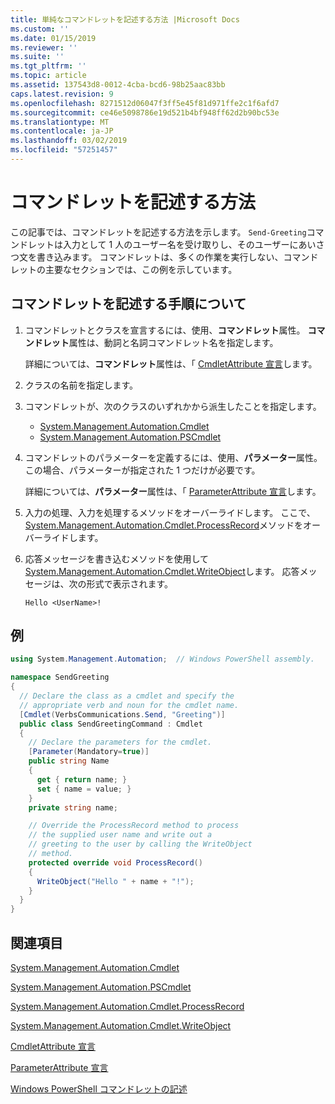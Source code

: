 ```yaml
---
title: 単純なコマンドレットを記述する方法 |Microsoft Docs
ms.custom: ''
ms.date: 01/15/2019
ms.reviewer: ''
ms.suite: ''
ms.tgt_pltfrm: ''
ms.topic: article
ms.assetid: 137543d8-0012-4cba-bcd6-98b25aac83bb
caps.latest.revision: 9
ms.openlocfilehash: 8271512d06047f3ff5e45f81d971ffe2c1f6afd7
ms.sourcegitcommit: ce46e5098786e19d521b4bf948ff62d2b90bc53e
ms.translationtype: MT
ms.contentlocale: ja-JP
ms.lasthandoff: 03/02/2019
ms.locfileid: "57251457"
---
```

# <a name="how-to-write-a-cmdlet"></a>コマンドレットを記述する方法

この記事では、コマンドレットを記述する方法を示します。 `Send-Greeting`コマンドレットは入力として 1 人のユーザー名を受け取りし、そのユーザーにあいさつ文を書き込みます。 コマンドレットは、多くの作業を実行しない、コマンドレットの主要なセクションでは、この例を示しています。

## <a name="steps-to-write-a-cmdlet"></a>コマンドレットを記述する手順について

1. コマンドレットとクラスを宣言するには、使用、**コマンドレット**属性。 **コマンドレット**属性は、動詞と名詞コマンドレット名を指定します。

   詳細については、**コマンドレット**属性は、「 [CmdletAttribute 宣言](cmdlet-attribute-declaration.md)します。

2. クラスの名前を指定します。

3. コマンドレットが、次のクラスのいずれかから派生したことを指定します。

   * [System.Management.Automation.Cmdlet](/dotnet/api/System.Management.Automation.Cmdlet)
   * [System.Management.Automation.PSCmdlet](/dotnet/api/System.Management.Automation.PSCmdlet)

4. コマンドレットのパラメーターを定義するには、使用、**パラメーター**属性。 この場合、パラメーターが指定された 1 つだけが必要です。

   詳細については、**パラメーター**属性は、「 [ParameterAttribute 宣言](parameter-attribute-declaration.md)します。

5. 入力の処理、入力を処理するメソッドをオーバーライドします。 ここで、 [System.Management.Automation.Cmdlet.ProcessRecord](/dotnet/api/System.Management.Automation.Cmdlet.ProcessRecord)メソッドをオーバーライドします。

6. 応答メッセージを書き込むメソッドを使用して[System.Management.Automation.Cmdlet.WriteObject](/dotnet/api/System.Management.Automation.Cmdlet.WriteObject)します。
   応答メッセージは、次の形式で表示されます。

   ```Output
   Hello <UserName>!
   ```

## <a name="example"></a>例

```csharp
using System.Management.Automation;  // Windows PowerShell assembly.

namespace SendGreeting
{
  // Declare the class as a cmdlet and specify the
  // appropriate verb and noun for the cmdlet name.
  [Cmdlet(VerbsCommunications.Send, "Greeting")]
  public class SendGreetingCommand : Cmdlet
  {
    // Declare the parameters for the cmdlet.
    [Parameter(Mandatory=true)]
    public string Name
    {
      get { return name; }
      set { name = value; }
    }
    private string name;

    // Override the ProcessRecord method to process
    // the supplied user name and write out a
    // greeting to the user by calling the WriteObject
    // method.
    protected override void ProcessRecord()
    {
      WriteObject("Hello " + name + "!");
    }
  }
}
```

## <a name="see-also"></a>関連項目

[System.Management.Automation.Cmdlet](/dotnet/api/System.Management.Automation.Cmdlet)

[System.Management.Automation.PSCmdlet](/dotnet/api/System.Management.Automation.PSCmdlet)

[System.Management.Automation.Cmdlet.ProcessRecord](/dotnet/api/System.Management.Automation.Cmdlet.ProcessRecord)

[System.Management.Automation.Cmdlet.WriteObject](/dotnet/api/System.Management.Automation.Cmdlet.WriteObject)

[CmdletAttribute 宣言](cmdlet-attribute-declaration.md)

[ParameterAttribute 宣言](parameter-attribute-declaration.md)

[Windows PowerShell コマンドレットの記述](writing-a-windows-powershell-cmdlet.md)
